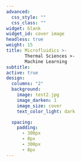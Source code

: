 ```yaml
---
advanced:
  css_style: ""
  css_class: ""
widget: blank
widget_id: cover image
headless: true
weight: 15
title: Microfluidics >-  
       Thermal Sciences >-  
       Machine Learning
subtitle: 
active: true
design:
  columns: "2"
  background:
    image: test2.jpg
    image_darken: 1
    image_size: cover
    text_color_light: dark

  spacing:
    padding:
      - 300px
      - 0px
      - 300px
      - 0px
---
```

